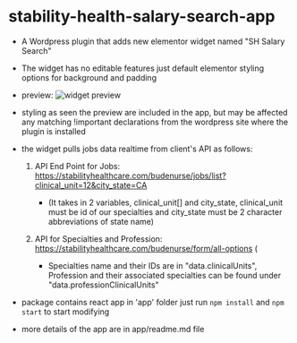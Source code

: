   

# stability-health-salary-search-app

  

- A Wordpress plugin that adds new elementor widget named "SH Salary Search"

- The widget has no editable features just default elementor styling options for background and padding


- preview: 
	![widget preview](https://github.com/jamesdev500/stability-health-salary-search-app/blob/abeebde9253989a004264f7a01d304b5b27ebad7/preview.png)

- styling as seen the preview are included in the app, but may be affected any matching !important declarations from the wordpress site where the plugin is installed

- the widget pulls jobs data realtime from client's API as follows:
	1. API End Point for Jobs: https://stabilityhealthcare.com/budenurse/jobs/list?clinical_unit=12&city_state=CA
		- (It takes in 2 variables, clinical_unit[] and city_state, clinical_unit must be id of our specialties and city_state must be 2 character abbreviations of state name)

	2. API for Specialties and Profession: https://stabilityhealthcare.com/budenurse/form/all-options (
		- Specialties name and their IDs are in "data.clinicalUnits", Profession and their associated specialties can be found under "data.professionClinicalUnits"


- package contains react app in 'app' folder just run `npm install` and `npm start` to start modifying

- more details of the app are in app/readme.md file
